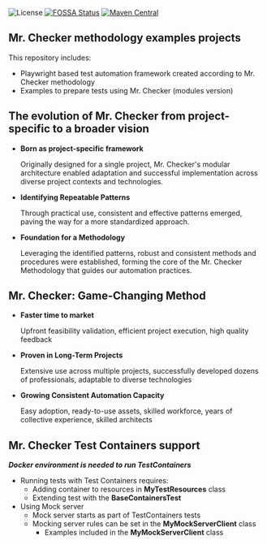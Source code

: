 ![License](https://img.shields.io/github/license/devonfw/mrchecker)
[![FOSSA Status](https://app.fossa.io/api/projects/git%2Bgithub.com%2Fdevonfw%2Fdevonfw-testing.svg?type=shield)](https://app.fossa.io/projects/git%2Bgithub.com%2Fdevonfw%2Fdevonfw-testing?ref=badge_shield) 
[![Maven Central](https://img.shields.io/maven-central/v/com.capgemini.mrchecker/mrchecker-core-module)](https://mvnrepository.com/artifact/com.capgemini.mrchecker)

Mr. Checker methodology examples projects
-------------------

This repository includes:
* Playwright based test automation framework created according to Mr. Checker methodology
* Examples to prepare tests using Mr. Checker (modules version)

## The evolution of Mr. Checker from project-specific to a broader vision

* **Born as project-specific framework** 

  Originally designed for a single project, Mr. Checker's modular architecture enabled adaptation and successful implementation across diverse project contexts and technologies.

* **Identifying Repeatable Patterns**

  Through practical use, consistent and effective patterns emerged, paving the way for a more standardized approach.

* **Foundation for a Methodology**

  Leveraging the identified patterns, robust and consistent methods and procedures were established, forming the core of the Mr. Checker Methodology that guides our automation practices.


## Mr. Checker: Game-Changing Method

* **Faster time to market**

  Upfront feasibility validation, efficient project execution, high quality feedback

* **Proven in Long-Term Projects**

  Extensive use across multiple projects, successfully developed dozens of professionals, adaptable to diverse technologies

* **Growing Consistent Automation Capacity**

  Easy adoption, ready-to-use assets, skilled workforce, years of collective experience, skilled architects


## Mr. Checker Test Containers support
***Docker environment is needed to run TestContainers***
* Running tests with Test Containers requires:
  * Adding container to resources in **MyTestResources** class
  * Extending test with the **BaseContainersTest**
* Using Mock server
  * Mock server starts as part of TestContainers tests 
  * Mocking server rules can be set in the **MyMockServerClient** class
    * Examples included in the **MyMockServerClient** class





